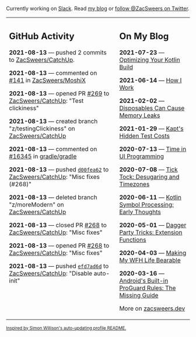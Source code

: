 Currently working on [Slack](https://slack.com/). Read [my blog](https://zacsweers.dev/) or [follow @ZacSweers on Twitter](https://twitter.com/ZacSweers).

<table><tr><td valign="top" width="60%">

## GitHub Activity
<!-- githubActivity starts -->
**2021-08-13** — pushed 2 commits to [ZacSweers/CatchUp](https://api.github.com/repos/ZacSweers/CatchUp).

**2021-08-13** — commented on [#141](https://github.com/ZacSweers/MoshiX/issues/141#issuecomment-898794452) in [ZacSweers/MoshiX](https://api.github.com/repos/ZacSweers/MoshiX)

**2021-08-13** — opened PR [#269](https://api.github.com/repos/ZacSweers/CatchUp/pulls/269) to [ZacSweers/CatchUp](https://api.github.com/repos/ZacSweers/CatchUp): "Test clickiness"

**2021-08-13** — created branch "z/testingClickiness" on [ZacSweers/CatchUp](https://api.github.com/repos/ZacSweers/CatchUp)

**2021-08-13** — commented on [#16345](https://github.com/gradle/gradle/issues/16345#issuecomment-898771762) in [gradle/gradle](https://api.github.com/repos/gradle/gradle)

**2021-08-13** — pushed [`d00fea62`](https://github.com/ZacSweers/CatchUp/commit/d00fea626c847c575b3fe3d854824fa803dd430b) to [ZacSweers/CatchUp](https://api.github.com/repos/ZacSweers/CatchUp): "Misc fixes (#268)"

**2021-08-13** — deleted branch "z/moreModern" on [ZacSweers/CatchUp](https://api.github.com/repos/ZacSweers/CatchUp)

**2021-08-13** — closed PR [#268](https://api.github.com/repos/ZacSweers/CatchUp/pulls/268) to [ZacSweers/CatchUp](https://api.github.com/repos/ZacSweers/CatchUp): "Misc fixes"

**2021-08-13** — opened PR [#268](https://api.github.com/repos/ZacSweers/CatchUp/pulls/268) to [ZacSweers/CatchUp](https://api.github.com/repos/ZacSweers/CatchUp): "Misc fixes"

**2021-08-13** — pushed [`efd7ad6d`](https://github.com/ZacSweers/CatchUp/commit/efd7ad6d3ab2a203cf12543dbd844097c9193c3e) to [ZacSweers/CatchUp](https://api.github.com/repos/ZacSweers/CatchUp): "Disable auto-init"
<!-- githubActivity ends -->
</td><td valign="top" width="40%">

## On My Blog
<!-- blog starts -->
**2021-07-23** — [Optimizing Your Kotlin Build](https://www.zacsweers.dev/optimizing-your-kotlin-build/)

**2021-06-14** — [How I Work](https://www.zacsweers.dev/how-i-work/)

**2021-02-02** — [Disposables Can Cause Memory Leaks](https://www.zacsweers.dev/disposables-can-cause-memory-leaks/)

**2021-01-29** — [Kapt's Hidden Test Costs](https://www.zacsweers.dev/kapts-hidden-test-costs/)

**2020-07-13** — [Time in UI Programming](https://www.zacsweers.dev/time-in-ui/)

**2020-07-08** — [Tick Tock: Desugaring and Timezones](https://www.zacsweers.dev/ticktock-desugaring-timezones/)

**2020-06-11** — [Kotlin Symbol Processing: Early Thoughts](https://www.zacsweers.dev/kotlin-symbol-processor-early-thoughts/)

**2020-05-01** — [Dagger Party Tricks: Extension Functions](https://www.zacsweers.dev/dagger-party-tricks-extension-functions/)

**2020-04-03** — [Making My WFH Life Bearable](https://www.zacsweers.dev/making-wfh-life-bearable/)

**2020-03-16** — [Android's Built-in ProGuard Rules: The Missing Guide](https://www.zacsweers.dev/android-proguard-rules/)
<!-- blog ends -->
More on [zacsweers.dev](https://zacsweers.dev/)
</td></tr></table>

<sub><a href="https://simonwillison.net/2020/Jul/10/self-updating-profile-readme/">Inspired by Simon Willison's auto-updating profile README.</a></sub>